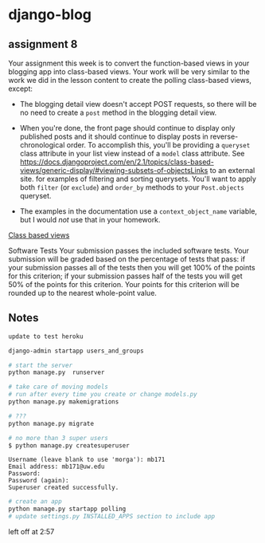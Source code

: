# django-blog


## assignment 8
Your assignment this week is to convert the function-based views in your blogging app into class-based views. 
Your work will be very similar to the work we did in the lesson content to create the polling class-based views, except:
- The blogging detail view doesn't accept POST requests, so there will be no need to create a `post` method in the blogging detail view.

- When you're done, the front page should continue to display only published posts and it should continue to display posts in reverse-chronological order. To accomplish this, you'll be providing a `queryset` class attribute in your list view instead of a `model` class attribute. See https://docs.djangoproject.com/en/2.1/topics/class-based-views/generic-display/#viewing-subsets-of-objectsLinks to an external site. for examples of filtering and sorting querysets. You'll want to apply both `filter` (or `exclude`) and `order_by` methods to your `Post.objects` queryset.

- The examples in the documentation use a `context_object_name` variable, but I would _not_ use that in your homework.


[Class based views](https://canvas.uw.edu/courses/1770754/pages/lesson-08-content?module_item_id=21395537#:~:text=grade%25%250A%250A%2520%2520%2520%2520return%2520body-,Class%2520Based%2520Views,-All%2520of%
)

Software Tests
Your submission passes the included software tests. Your submission will be graded based on the percentage of tests that pass: if your submission passes all of the tests then you will get 100% of the points for this criterion; if your submission passes half of the tests you will get 50% of the points for this criterion. Your points for this criterion will be rounded up to the nearest whole-point value.

## Notes
``` bash
update to test heroku

```


``` bash
django-admin startapp users_and_groups

```


``` bash
# start the server
python manage.py  runserver
```

``` bash
# take care of moving models
# run after every time you create or change models.py
python manage.py makemigrations
```

``` bash
# ???
python manage.py migrate
```

``` bash
# no more than 3 super users
$ python manage.py createsuperuser
```
```
Username (leave blank to use 'morga'): mb171
Email address: mb171@uw.edu
Password:
Password (again):
Superuser created successfully.
```

``` bash
# create an app
python manage.py startapp polling
# update settings.py INSTALLED_APPS section to include app
```

left off at 2:57